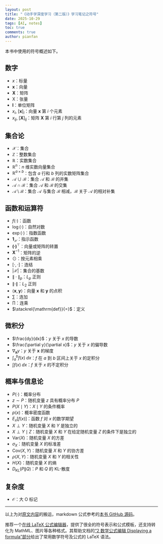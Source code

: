 ```yaml
---
layout: post
title: "《动手学深度学习（第二版）》学习笔记之符号"
date: 2025-10-29
tags: [AI, notes]
toc: true
comments: true
author: pianfan
---
```


本书中使用的符号概述如下。

## 数字
- $x$：标量
- $\mathbf{x}$：向量
- $\mathbf{X}$：矩阵
- $\mathsf{X}$：张量
- $\mathbf{I}$：单位矩阵
- $x_i$, $[\mathbf{x}]_i$：向量 $\mathbf{x}$ 第 $i$ 个元素
- $x_{ij}$, $[\mathbf{X}]_{ij}$：矩阵 $\mathbf{X}$ 第 $i$ 行第 $j$ 列的元素

## 集合论
- $\mathcal{X}$：集合
- $\mathbb{Z}$：整数集合
- $\mathbb{R}$：实数集合
- $\mathbb{R}^n$：$n$ 维实数向量集合
- $\mathbb{R}^{a \times b}$：包含 $a$ 行和 $b$ 列的实数矩阵集合
- $\mathcal{A} \cup \mathcal{B}$：集合 $\mathcal{A}$ 和 $\mathcal{B}$ 的并集
- $\mathcal{A} \cap \mathcal{B}$：集合 $\mathcal{A}$ 和 $\mathcal{B}$ 的交集
- $\mathcal{A} \setminus \mathcal{B}$：集合 $\mathcal{A}$ 与集合 $\mathcal{B}$ 相减，$\mathcal{B}$ 关于 $\mathcal{A}$ 的相对补集

## 函数和运算符
- $f(\cdot)$：函数
- $\log(\cdot)$：自然对数
- $\exp(\cdot)$：指数函数
- $\mathbf{1}_\mathcal{X}$：指示函数
- $\mathbf{(\cdot)}^\top$：向量或矩阵的转置
- $\mathbf{X}^{-1}$：矩阵的逆
- $\odot$：按元素相乘
- $[\cdot, \cdot]$：连结
- $|\mathcal{X}|$：集合的基数
- $\|\cdot\|_p$：$L_p$ 正则
- $\|\cdot\|$：$L_2$ 正则
- $\langle\mathbf{x}, \mathbf{y}\rangle$：向量 $\mathbf{x}$ 和 $\mathbf{y}$ 的点积
- $\sum$：连加
- $\prod$：连乘
- $\stackrel{\mathrm{def}}{=}$：定义

## 微积分
- $\frac{dy}{dx}$：$y$ 关于 $x$ 的导数
- $\frac{\partial y}{\partial x}$：$y$ 关于 $x$ 的偏导数
- $\nabla_{\mathbf{x}} y$：$y$ 关于 $\mathbf{x}$ 的梯度
- $\int_a^b f(x)\;dx$：$f$ 在 $a$ 到 $b$ 区间上关于 $x$ 的定积分
- $\int f(x)\;dx$：$f$ 关于 $x$ 的不定积分

## 概率与信息论
- $P(\cdot)$：概率分布
- $z \sim P$：随机变量 $z$ 具有概率分布 $P$
- $P(X \mid Y)$：$X \mid Y$ 的条件概率
- $p(x)$：概率密度函数
- $E_x[f(x)]$：函数 $f$ 对 $x$ 的数学期望
- $X \perp Y$：随机变量 $X$ 和 $Y$ 是独立的
- $X \perp Y \mid Z$：随机变量 $X$ 和 $Y$ 在给定随机变量 $Z$ 的条件下是独立的
- $\mathrm{Var}(X)$：随机变量 $X$ 的方差
- $\sigma_X$：随机变量 $X$ 的标准差
- $\mathrm{Cov}(X, Y)$：随机变量 $X$ 和 $Y$ 的协方差
- $\rho(X, Y)$：随机变量 $X$ 和 $Y$ 的相关性
- $H(X)$：随机变量 $X$ 的熵
- $D_{\mathrm{KL}}(P\|Q)$：$P$ 和 $Q$ 的 KL-散度

## 复杂度
- $\mathcal{O}$：大 O 标记

---

以上为对[原文内容](https://zh.d2l.ai/chapter_notation/index.html)的搬运，markdown 公式参考的[本书 GitHub 源码](https://github.com/d2l-ai/d2l-zh/blob/master/chapter_notation/index.md?plain=1)。

推荐一个[在线 LaTeX 公式编辑器](https://www.latexlive.com/)，提供了很全的符号表示和公式模板，还支持转化为 MathML、图片等各种格式。其帮助文档的[“2 数学公式编辑 Displaying a formula”部分](https://www.latexlive.com/help#d11)给出了常用数学符号及公式的 LaTeX 语法。

